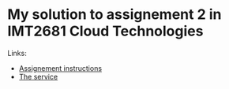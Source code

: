 # My solution to assignement 2 in IMT2681 Cloud Technologies

Links:
* [Assignement instructions](/instructions.md)
* [The service](https://imt2681-assignement-2.herokuapp.com/)

